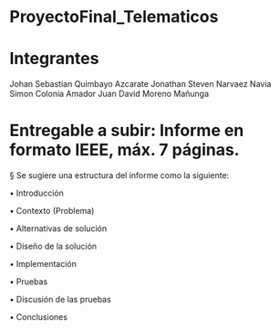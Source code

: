 # ProyectoFinal_Telematicos

# Integrantes

Johan Sebastian Quimbayo Azcarate
Jonathan Steven Narvaez Navia
Simon Colonia Amador
Juan David Moreno Mañunga


# Entregable a subir: Informe en formato IEEE, máx. 7 páginas.
§ Se sugiere una estructura del informe como la siguiente:

• Introducción

• Contexto (Problema)

• Alternativas de solución

• Diseño de la solución

• Implementación

• Pruebas

• Discusión de las pruebas

• Conclusiones
